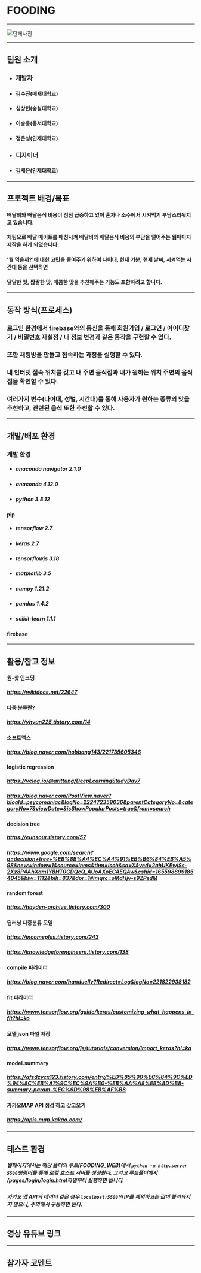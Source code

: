 # FOODING

---

![단체사진](https://user-images.githubusercontent.com/96258104/175428073-5d2d214f-929c-4631-ac37-0192f90bceb3.png)

---

## 팀원 소개

- ### 개발자
- #### 김수진(배재대학교)
- #### 심상현(숭실대학교)
- #### 이승용(동서대학교)
- #### 정은성(인제대학교)
- ### 디자이너
- #### 김세은(인제대학교)

---

## 프로젝트 배경/목표

#### 배달비와 배달음식 비용이 점점 급증하고 있어 혼자나 소수에서 시켜먹기 부담스러워지고 있습니다.
#### 채팅으로 배달 메이트를 매칭시켜 배달비와 배달음식 비용의 부담을 덜어주는 웹페이지 제작을 하게 되었습니다.
#### '뭘 먹을까?'에 대한 고민을 줄여주기 위하여 나이대, 현재 기분, 현재 날씨, 시켜먹는 시간대 등을 선택하면
#### 달달한 맛, 짭짤한 맛, 매콤한 맛을 추천해주는 기능도 포함하려고 합니다.

--- 

## 동작 방식(프로세스)
### 로그인 환경에서 firebase와의 통신을 통해 회원가입 / 로그인 / 아이디찾기 / 비밀번호 재설정 / 내 정보 변경과 같은 동작을 구현할 수 있다.
### 또한 채팅방을 만들고 접속하는 과정을 실행할 수 있다.
### 내 인터넷 접속 위치를 갖고 내 주변 음식점과 내가 원하는 위치 주변의 음식점을 확인할 수 있다.
### 여러가지 변수(나이대, 성별, 시간대)를 통해 사용자가 원하는 종류의 맛을 추천하고, 관련된 음식 또한 추천할 수 있다.

---

## 개발/배포 환경

### 개발 환경
  - ##### anaconda navigator 2.1.0
  - ##### anaconda 4.12.0
  - ##### python 3.8.12
  #### pip
  - ##### tensorflow 2.7
  - ##### keras 2.7
  - ##### tensorflowjs 3.18
  - ##### matplotlib 3.5
  - ##### numpy 1.21.2
  - ##### pandas 1.4.2
  - ##### scikit-learn 1.1.1
  #### firebase

---

## 활용/참고 정보

#### 원-핫 인코딩
##### https://wikidocs.net/22647
#### 다중 분류란?
##### https://yhyun225.tistory.com/14
#### 소프트맥스
##### https://blog.naver.com/hobbang143/221735605346
#### logistic regression
##### https://velog.io/@arittung/DeepLearningStudyDay7
##### https://blog.naver.com/PostView.naver?blogId=psycomaniac&logNo=222472359036&parentCategoryNo=&categoryNo=7&viewDate=&isShowPopularPosts=true&from=search
#### decision tree
##### https://eunsour.tistory.com/57
##### https://www.google.com/search?q=decision+tree+%EB%8B%A4%EC%A4%91%EB%B6%84%EB%A5%98&newwindow=1&source=lnms&tbm=isch&sa=X&ved=2ahUKEwjSs-2Xz8P4AhXam1YBHT0CDQcQ_AUoAXoECAEQAw&cshid=1655988991854045&biw=1112&bih=837&dpr=1#imgrc=oMdHjv-s9ZPsdM
#### random forest
##### https://hayden-archive.tistory.com/300
#### 딥러닝 다중분류 모델
##### https://incomeplus.tistory.com/243
##### https://knowledgeforengineers.tistory.com/138
#### compile 파라미터
##### https://blog.naver.com/handuelly?Redirect=Log&logNo=221822938182
#### fit 파라미터
##### https://www.tensorflow.org/guide/keras/customizing_what_happens_in_fit?hl=ko
#### 모델 json 파일 저장
##### https://www.tensorflow.org/js/tutorials/conversion/import_keras?hl=ko
#### model.summary
##### https://afsdzvcx123.tistory.com/entry/%ED%85%90%EC%84%9C%ED%94%8C%EB%A1%9C%EC%9A%B0-%EB%AA%A8%EB%8D%B8-summary-param-%EC%9D%98%EB%AF%B8
#### 카카오MAP API 생성 하고 갖고오기
##### https://apis.map.kakao.com/
---

## 테스트 환경

##### 웹페이지에서는 해당 폴더의 루트(FOODING_WEB)에서 ```python -m http.server 5500```명령어를 통해 로컬 호스트 서버를 생성한다. 그리고 루트폴더에서 /pages/login/login.html파일부터 실행하면 됩니다.
##### 카카오 맵 API의 데이터 같은 경우 ```localhost:5500```의 IP를 제외하고는 값이 불러와지지 않으니, 주의해서 구동하면 된다.

---

## 영상 유튜브 링크


---

## 참가자 코멘트
